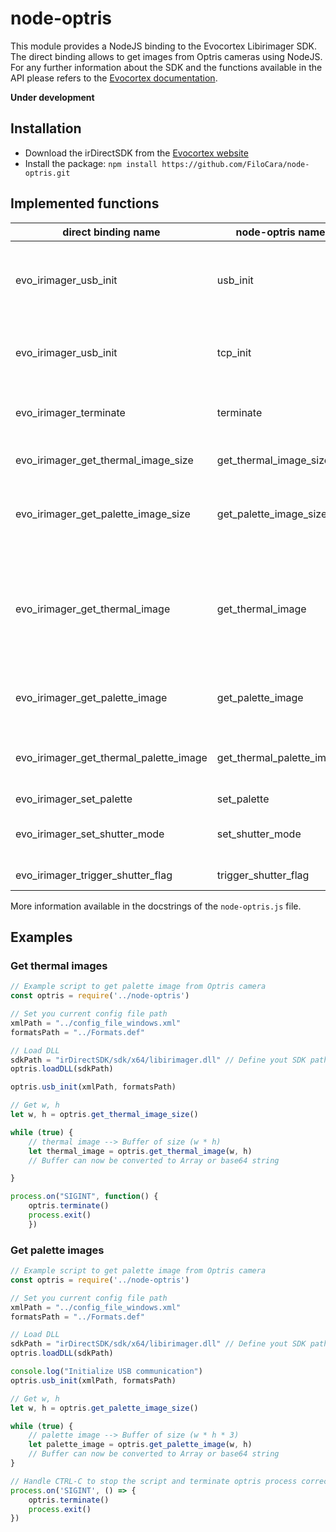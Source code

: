 # node-optris

This module provides a NodeJS binding to the Evocortex Libirimager SDK. The direct binding allows to get images from Optris cameras using NodeJS. For any further information about the SDK and the functions available in the API please refers to the [Evocortex documentation](http://documentation.evocortex.com/libirimager2/html/).

**Under development**

## Installation 

* Download the irDirectSDK from the [Evocortex website](https://evocortex.org/downloads/)
* Install the package: `npm install https://github.com/FiloCara/node-optris.git`

## Implemented functions

|direct binding name|node-optris name|description|
|-------------------|----------------|-----------|
|evo_irimager_usb_init|usb_init      |Initializes an IRImager instance connected to this computer via USB|
|evo_irimager_usb_init|tcp_init      |Initializes the TCP connection to the daemon process (non-blocking)|
|evo_irimager_terminate |terminate   |Disconnects the camera, either connected via USB or TCP|
|evo_irimager_get_thermal_image_size|get_thermal_image_size|Accessor to image width and height|
|evo_irimager_get_palette_image_size|get_palette_image_size|Accessor to width and height of false color coded palette image| 
|evo_irimager_get_thermal_image | get_thermal_image |Accessor to thermal image by reference, Conversion to temperature values are to be performed as follows: `t = ((double)data[x] - 1000.0) / 10.0`|
|evo_irimager_get_palette_image | get_palette_image|Accessor to an RGB palette image by reference|
|evo_irimager_get_thermal_palette_image|get_thermal_palette_image|Accessor to an RGB palette image and a thermal image by reference|
|evo_irimager_set_palette|set_palette |Set RGB palette|
|evo_irimager_set_shutter_mode|set_shutter_mode|sets shutter flag control mode (0:manual, 1:auto)|
|evo_irimager_trigger_shutter_flag|trigger_shutter_flag|forces a shutter flag cycle|

More information available in the docstrings of the `node-optris.js` file.

## Examples

### Get thermal images

```javascript
// Example script to get palette image from Optris camera
const optris = require('../node-optris')

// Set you current config file path
xmlPath = "../config_file_windows.xml"
formatsPath = "../Formats.def"

// Load DLL 
sdkPath = "irDirectSDK/sdk/x64/libirimager.dll" // Define yout SDK path
optris.loadDLL(sdkPath)

optris.usb_init(xmlPath, formatsPath)

// Get w, h
let w, h = optris.get_thermal_image_size()

while (true) {
    // thermal image --> Buffer of size (w * h)
    let thermal_image = optris.get_thermal_image(w, h)
    // Buffer can now be converted to Array or base64 string

}

process.on("SIGINT", function() {
    optris.terminate()
    process.exit()
    })
```

### Get palette images

```javascript
// Example script to get palette image from Optris camera
const optris = require('../node-optris')

// Set you current config file path
xmlPath = "../config_file_windows.xml"
formatsPath = "../Formats.def"

// Load DLL 
sdkPath = "irDirectSDK/sdk/x64/libirimager.dll" // Define yout SDK path
optris.loadDLL(sdkPath)

console.log("Initialize USB communication")
optris.usb_init(xmlPath, formatsPath)

// Get w, h
let w, h = optris.get_palette_image_size()

while (true) {
    // palette image --> Buffer of size (w * h * 3)
    let palette_image = optris.get_palette_image(w, h)
    // Buffer can now be converted to Array or base64 string
}

// Handle CTRL-C to stop the script and terminate optris process correctly
process.on('SIGINT', () => {
    optris.terminate()
    process.exit()
})
```
